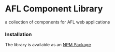 # AFL Component Library

a collection of components for AFL web applications

### Installation

The library is available as an [NPM Package]()
